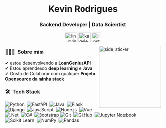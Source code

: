 <h1 align="center">Kevin Rodrigues </h1>
<h3 align="center">Backend Developer | Data Scientist </h3>
<p align="center">
<a href="https://www.linkedin.com/in/kevin3467/" target="blank"><img align="center" src="https://www.vectorlogo.zone/logos/linkedin/linkedin-icon.svg" alt="lin_ovindu" height="30" width="40" /></a>  
<a href="https://www.kaggle.com/rkevin" target="blank"><img align="center" src="https://www.vectorlogo.zone/logos/kaggle/kaggle-icon.svg" alt="kaggle_ovindu" height="30" width="40" /></a>
<a href="https://www.instagram.com/kevin.rodrgs/" target="blank"><img align="center" src="https://www.vectorlogo.zone/logos/instagram/instagram-icon.svg" alt="insta_ovindu" height="30" width="30" /></a>
</p>
</p>

  
<img align="right" width=200px height=200px alt="side_sticker" src="https://media.giphy.com/media/TEnXkcsHrP4YedChhA/giphy.gif" />  

### 👨🏻‍💻 &nbsp;Sobre mim

✔ estou desenvolvendo a **LoanGeniusAPI**<br>
✔ Estou aprendendo **deep learning** e **Java**<br>
✔ Gosto de Colaborar com qualquer **Projeto Opensource da minha stack**<br>
 

### 🛠 &nbsp;Tech Stack

![Python](https://img.shields.io/badge/-Python-05122A?style=flat&logo=python)&nbsp;
![FastAPI](https://img.shields.io/badge/-FastAPI-05122A?style=flat&logo=fastapi)&nbsp;
![Java](https://img.shields.io/badge/-java-05122A?style=flat&logo=java)&nbsp;
![Flask](https://img.shields.io/badge/-Flask-05122A?style=flat&logo=flask)&nbsp;
![Django](https://img.shields.io/badge/-Django-05122A?style=flat&logo=django&logoColor=4FC08D)&nbsp;
![JavaScript](https://img.shields.io/badge/-JavaScript-05122A?style=flat&logo=javascript)&nbsp;
![Node.js](https://img.shields.io/badge/-Node.js-05122A?style=flat&logo=node.js)&nbsp;
![Vue](https://img.shields.io/badge/-Vue-05122A?style=flat&logo=vuedotjs&logoColor=4FC08D)&nbsp;
![.Net](https://img.shields.io/badge/-.Net-05122A?style=flat&logo=dotnet&logoColor=512BD4)&nbsp;
![C#](https://img.shields.io/badge/-CSharp-05122A?style=flat&logo=csharp&logoColor=4FC08D)&nbsp;
![Bootstrap](https://img.shields.io/badge/-Bootstrap-05122A?style=flat&logo=bootstrap&logoColor=563D7C)
![Git](https://img.shields.io/badge/-Git-05122A?style=flat&logo=git)&nbsp;
![GitHub](https://img.shields.io/badge/-GitHub-05122A?style=flat&logo=github)&nbsp;
![Jupyter Notebook](https://img.shields.io/badge/-Jupyter-05122A?style=flat&logo=jupyter&logoColor=F37626)&nbsp;
![Scikit Learn](https://img.shields.io/badge/-SKLearn-05122A?style=flat&logo=scikitlearn&logoColor=F7931E)&nbsp;
![NumPy](https://img.shields.io/badge/-Numpy-05122A?style=flat&logo=numpy&logoColor=013243)&nbsp;
![Pandas](https://img.shields.io/badge/-Pandas-05122A?style=flat&logo=pandas&logoColor=150458)&nbsp;

